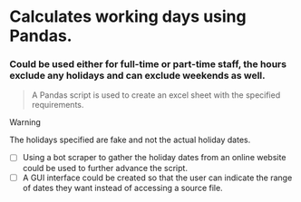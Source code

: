 # Calculates working days using Pandas.
### Could be used either for full-time or part-time staff, the hours exclude any holidays and can exclude weekends as well.

> A Pandas script is used to create an excel sheet with the specified requirements.

> [!WARNING]
> The holidays specified are fake and not the actual holiday dates.

 - [ ] Using a bot scraper to gather the holiday dates from an online website could be used to further advance the script.
 - [ ] A GUI interface could be created so that the user can indicate the range of dates they want instead of accessing a source file.
